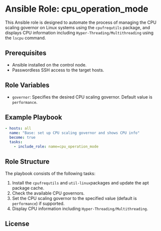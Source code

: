 # Ansible Role: cpu_operation_mode
This Ansible role is designed to automate the process of managing the
CPU scaling governor on Linux systems using the `cpufrequtils` package,
and displays CPU information including `Hyper-Threading/Multithreading` 
using the `lscpu` command.

## Prerequisites

- Ansible installed on the control node.
- Passwordless SSH access to the target hosts.

## Role Variables

 - `governor`: Specifies the desired CPU scaling governor. Default value is `performance`.


## Example Playbook

```yaml
- hosts: all
  name: "Base: set up CPU scaling governor and shows CPU info"
  become: true
  tasks:
    - include_role: name=cpu_operation_mode
```

## Role Structure

The playbook consists of the following tasks:

1. Install the `cpufrequtils` and `util-linux`packages and update the apt package cache.
2. Check the available CPU governors.
3. Set the CPU scaling governor to the specified value (default is `performance`) if supported.
4. Display CPU information including `Hyper-Threading/Multithreading`.

## License
